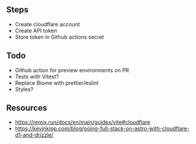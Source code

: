 ## Steps

- Create cloudflare account
- Create API token
- Store token in Github actions secret

## Todo

- Github action for preview environments on PR
- Tests with Vitest?
- Replace Biome with prettier/eslint
- Styles?

## Resources

- https://remix.run/docs/en/main/guides/vite#cloudflare
- https://kevinkipp.com/blog/going-full-stack-on-astro-with-cloudflare-d1-and-drizzle/
